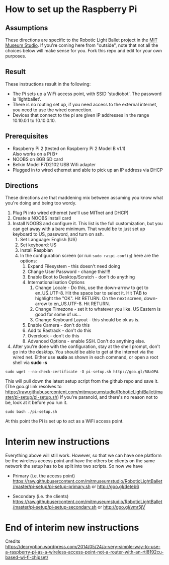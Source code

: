 # How to set up the Raspberry Pi

## Assumptions
These directions are specific to the Robotic Light Ballet project in the [MIT Museum Studio](http://mitmuseumstudio.mit.edu). If you're coming here from "outside", note that not all the choices below will make sense for you. Fork this repo and edit for your own purposes.

## Result
These instructions result in the following:

* The Pi sets up a WiFi access point, with SSID 'studiobot'. The password is 'lightballet'. 
* There is no routing set up, if you need access to the external internet, you need to use the wired connection.
* Devices that connect to the pi are given IP addresses in the range 10.10.0.1 to 10.10.0.10.

## Prerequisites
* Raspberry Pi 2 (tested on Raspberry Pi 2 Model B v1.1)  
Also works on a Pi B+
* NOOBS on 8GB SD card
* Belkin Model F7D2102 USB Wifi adapter
* Plugged in to wired ethernet and able to pick up an IP address via DHCP

## Directions

These directions are that maddening mix between assuming you know what you're doing and being too wordy.

1. Plug Pi into wired ethernet (we'll use MITnet and DHCP)
1. Create a NOOBS install card
1. Install NOOBS and configure it. This list is the full customization, but you can get away with a bare minimum. That would be to just set up keyboard to US, password, and turn on ssh.
	1. Set Language: English (US)
	1. Set keyboard: US
	1. Install Raspbian
	1. In the configuration screen (or run ``sudo raspi-config``) here are the options:
		1. Expand Filesystem - this doesn't need doing
		1. Change User Password - change this!!!!
		1. Enable Boot to Desktop/Scratch - don't do anything
		1. Internationalisation Options
			1. Change Locale - Do this, use the down-arrow to get to en_US.UTF-8. Hit the space bar to select it. Hit TAB to highlight the "OK". Hit RETURN. On the next screen, down-arrow to en_US.UTF-8. Hit RETURN.
			1. Change Timezone - set it to whatever you like. US Eastern is good for some of us...
			1. Change Keyboard Layout - this should be ok as is.
		1. Enable Camera - don't do this
		1. Add to Rastrack - don't do this
		1. Overclock - don't do this
		1. Advanced Options - enable SSH. Don't do anything else.
1. After you're done with the configuration, stay at the shell prompt, don't go into the desktop. You should be able to get at the internet via the wired net. Either use **sudo** as shown in each command, or open a root shell via **sudo -s**   
  
  ``sudo wget --no-check-certificate -O pi-setup.sh http://goo.gl/58aOPA``   
  
  This will pull down the latest setup script from the github repo and save it. (The goo.gl link resolves to https://raw.githubusercontent.com/mitmuseumstudio/RoboticLightBallet/master/pi-setup/pi-setup.sh) If you're paranoid, and there's no reason not to be, look at it before you run it.
  
  ``sudo bash ./pi-setup.sh``
  
At this point the Pi is set up to act as a WiFi access point.

# Interim new instructions
Everything above will still work. However, so that we can have one platform be the wireless access point and have the others be clients on the same network the setup has to be split into two scripts. So now we have

* Primary (i.e. the access point)  
https://raw.githubusercontent.com/mitmuseumstudio/RoboticLightBallet/master/pi-setup/pi-setup-primary.sh or http://goo.gl/deteb6

* Secondary (i.e. the clients)   
https://raw.githubusercontent.com/mitmuseumstudio/RoboticLightBallet/master/pi-setup/pi-setup-secondary.sh or http://goo.gl/vmr5jV

# End of interim new instructions



Credits  
https://decryption.wordpress.com/2014/05/24/a-very-simple-way-to-use-a-raspberry-pi-as-a-wireless-access-point-not-a-router-with-an-rtl8192cu-based-wi-fi-chipset/